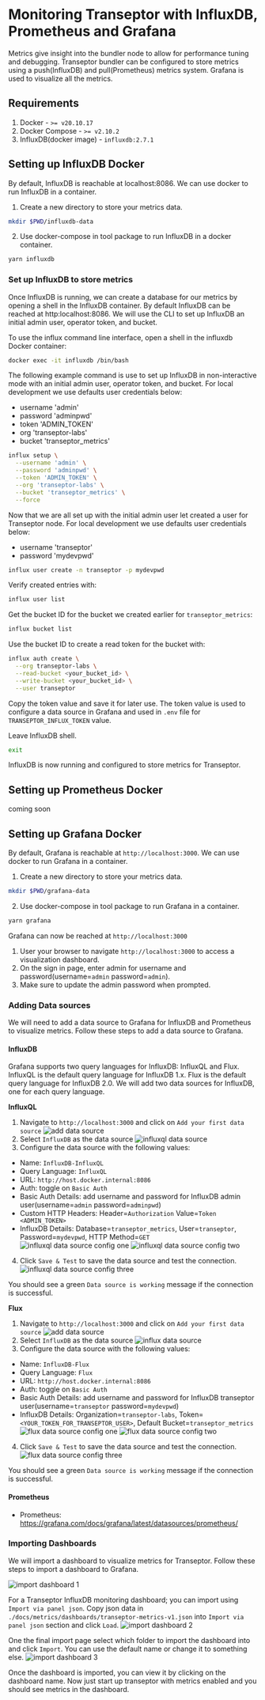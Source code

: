 # Monitoring Transeptor with InfluxDB, Prometheus and Grafana

Metrics give insight into the bundler node to allow for performance tuning and debugging. Transeptor bundler can be configured to store metrics using a push(InfluxDB) and pull(Prometheus) metrics system. Grafana is used to visualize all the metrics.

## Requirements
1. Docker - `>= v20.10.17`
2. Docker Compose - `>= v2.10.2`
3. InfluxDB(docker image) - `influxdb:2.7.1`

## Setting up InfluxDB Docker

By default, InfluxDB is reachable at localhost:8086. We can use docker to run InfluxDB in a container.

1. Create a new directory to store your metrics data.
```bash
mkdir $PWD/influxdb-data
```

2. Use docker-compose in tool package to run InfluxDB in a docker container.
```bash
yarn influxdb
```

### Set up InfluxDB to store metrics
Once InfluxDB is running, we can create a database for our metrics by opening a shell in the InfluxDB container. By default InfluxDB can be reached at http:localhost:8086. We will use the CLI to set up InfluxDB an initial admin user, operator token, and bucket.

To use the influx command line interface, open a shell in the influxdb Docker container:
```bash
docker exec -it influxdb /bin/bash
```

The following example command is use to set up InfluxDB in non-interactive mode with an initial admin user, operator token, and bucket. For local development we use defaults user credentials below:

- username 'admin'
- password 'adminpwd'
- token 'ADMIN_TOKEN'
- org 'transeptor-labs'
- bucket 'transeptor_metrics'

```bash
influx setup \
  --username 'admin' \
  --password 'adminpwd' \
  --token 'ADMIN_TOKEN' \
  --org 'transeptor-labs' \
  --bucket 'transeptor_metrics' \
  --force
```

Now that we are all set up with the initial admin user let created a user for Transeptor node. For local development we use defaults user credentials below:

- username 'transeptor'
- password 'mydevpwd'

```bash
influx user create -n transeptor -p mydevpwd
```

Verify created entries with:
```bash
influx user list
```

Get the bucket ID for the bucket we created earlier for `transeptor_metrics`:
```bash
influx bucket list
```

Use the bucket ID to create a read token for the bucket with:
```bash
influx auth create \
  --org transeptor-labs \
  --read-bucket <your_bucket_id> \
  --write-bucket <your_bucket_id> \
  --user transeptor   
```

Copy the token value and save it for later use. The token value is used to configure a data source in Grafana and used in `.env` file for `TRANSEPTOR_INFLUX_TOKEN` value.

Leave InfluxDB shell.
```bash
exit
```

InfluxDB is now running and configured to store metrics for Transeptor.

## Setting up Prometheus Docker

coming soon
  
## Setting up Grafana Docker

By default, Grafana is reachable at `http://localhost:3000`. We can use docker to run Grafana in a container.

1. Create a new directory to store your metrics data.
```bash
mkdir $PWD/grafana-data
```

2. Use docker-compose in tool package to run Grafana in a container.
```bash
yarn grafana
```

Grafana can now be reached at `http://localhost:3000`

1. User your browser to navigate `http://localhost:3000` to access a visualization dashboard. 
2. On the sign in page, enter admin for username and password(username=`admin` password=`admin`).
3. Make sure to update the admin password when prompted.

### Adding Data sources
We will need to add a data source to Grafana for InfluxDB and Prometheus to visualize metrics. Follow these steps to add a data source to Grafana.

#### InfluxDB
Grafana supports two query languages for InfluxDB: InfluxQL and Flux. InfluxQL is the default query language for InfluxDB 1.x. Flux is the default query language for InfluxDB 2.0. We will add two data sources for InfluxDB, one for each query language.

**InfluxQL**
1. Navigate to `http://localhost:3000` and click on `Add your first data source`
![add data source](./screen-shoots/influx-db-01.jpg)
2. Select `InfluxDB` as the data source
![influxql data source](./screen-shoots/influx-db-02.jpg)
3. Configure the data source with the following values:
  - Name: `InfluxDB-InfluxQL`
  - Query Language: `InfluxQL`
  - URL: `http://host.docker.internal:8086`
  - Auth: toggle on `Basic Auth`
  - Basic Auth Details: add username and password for InfluxDB admin user(username=`admin` password=`adminpwd`)
  - Custom HTTP Headers: Header=`Authorization` Value=`Token <ADMIN_TOKEN>`
  - InfluxDB Details: Database=`transeptor_metrics`, User=`transeptor`, Password=`mydevpwd`, HTTP Method=`GET`
![influxql data source config one](./screen-shoots/influxql-db-01.jpg)
![influxql data source config two](./screen-shoots/influxql-db-02.jpg)
4. Click `Save & Test` to save the data source and test the connection.
![influxql data source config three](./screen-shoots/influxql-db-03.jpg)

You should see a green `Data source is working` message if the connection is successful.

**Flux**
1. Navigate to `http://localhost:3000` and click on `Add your first data source`
![add data source](./screen-shoots/influx-db-01.jpg)
2. Select `InfluxDB` as the data source
![influx data source](./screen-shoots/influx-db-02.jpg)
3. Configure the data source with the following values:
  - Name: `InfluxDB-Flux`
  - Query Language: `Flux`
  - URL: `http://host.docker.internal:8086`
  - Auth: toggle on `Basic Auth`
  - Basic Auth Details: add username and password for InfluxDB transeptor user(username=`transeptor` password=`mydevpwd`)
  - InfluxDB Details: Organization=`transeptor-labs`, Token=`<YOUR_TOKEN_FOR_TRANSEPTOR_USER>`, Default Bucket=`transeptor_metrics`
![flux data source config one](./screen-shoots/flux-db-01.jpg)
![flux data source config two](./screen-shoots/flux-db-02.jpg)
4. Click `Save & Test` to save the data source and test the connection.
![flux data source config three](./screen-shoots/flux-db-03.jpg)

You should see a green `Data source is working` message if the connection is successful.

#### Prometheus

- Prometheus: https://grafana.com/docs/grafana/latest/datasources/prometheus/

### Importing Dashboards
We will import a dashboard to visualize metrics for Transeptor. Follow these steps to import a dashboard to Grafana.

![import dashboard 1](./screen-shoots/dashboard-db-01.jpg)

For a Transeptor InfluxDB monitoring dashboard; you can import using `Import via panel json`. Copy json data in `./docs/metrics/dashboards/transeptor-metrics-v1.json` into `Import via panel json` section and click `Load`.
![import dashboard 2](./screen-shoots/dashboard-db-02.jpg)

One the final import page select which folder to import the dashboard into and click `Import`. You can use the default name or change it to something else.
![import dashboard 3](./screen-shoots/dashboard-db-03.jpg)

Once the dashboard is imported, you can view it by clicking on the dashboard name. Now just start up transeptor with metrics enabled and you should see metrics in the dashboard.
